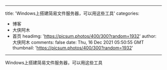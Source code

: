 
---
title: 'Windows上搭建简易文件服务器，可以用这些工具'
categories: 
 - 博客
 - 大侠阿木
 - 首页
headimg: 'https://picsum.photos/400/300?random=1932'
author: 大侠阿木
comments: false
date: Thu, 16 Dec 2021 05:50:55 GMT
thumbnail: 'https://picsum.photos/400/300?random=1932'
---

<div>   
Windows上搭建简易文件服务器，可以用这些工具  
</div>
            